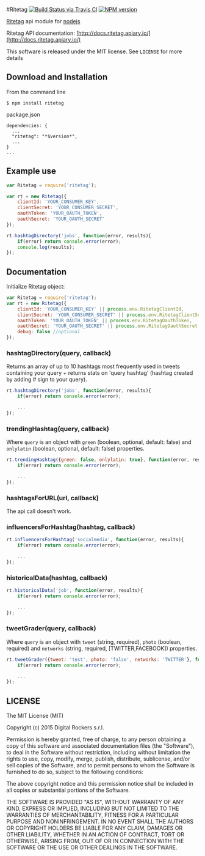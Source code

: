 #Ritetag
[![Build Status via Travis CI](https://travis-ci.org/DigitalRockers/ritetag.svg?branch=master)](https://travis-ci.org/DigitalRockers/ritetag)
[![NPM version](http://img.shields.io/npm/v/ritetag.svg)](https://www.npmjs.org/package/ritetag)

[Ritetag](ritetag.com) api module for [nodejs](nodejs.org)

Ritetag API documentation: [http://docs.ritetag.apiary.io/](http://docs.ritetag.apiary.io/)

This software is released under the MIT license. See `LICENSE` for more details

## Download and Installation

From the command line

	$ npm install ritetag

package.json

	dependencies: {
      ...
      "ritetag": "*$version*",
      ...
    }
    ...

## Example use

```javascript
var Ritetag = require('ritetag');

var rt = new Ritetag({
	clientId: 'YOUR_CONSUMER_KEY',
	clientSecret: 'YOUR_CONSUMER_SECRET',
	oauthToken: 'YOUR_OAUTH_TOKEN',
	oauthSecret: 'YOUR_OAUTH_SECRET'
});

rt.hashtagDirectory('jobs', function(error, results){
	if(error) return console.error(error);
	console.log(results);
});
```

## Documentation

Initialize Ritetag object:
```javascript
var Ritetag = require('ritetag');
var rt = new Ritetag({
	clientId: 'YOUR_CONSUMER_KEY' || process.env.RitetagClientId,
	clientSecret: 'YOUR_CONSUMER_SECRET' || process.env.RitetagClientSecret,
	oauthToken: 'YOUR_OAUTH_TOKEN' || process.env.RitetagOauthToken,
	oauthSecret: 'YOUR_OAUTH_SECRET' || process.env.RitetagOauthSecret,
	debug: false //optional
});
```

### hashtagDirectory(query, callback)
Returns an array of up to 10 hashtags most frequently used in tweets containing your query + returns stats on 'query hashtag' (hashtag created by adding # sign to your query).

```javascript
rt.hashtagDirectory('jobs', function(error, results){
	if(error) return console.error(error);

	...
});
```

### trendingHashtag(query, callback)
Where `query` is an object with `green` (boolean, optional, default: false) and `onlylatin` (boolean, optional, default: false) properties.

```javascript
rt.trendingHashtag({green: false, onlylatin: true}, function(error, results){
	if(error) return console.error(error);

	...
});
```
### hashtagsForURL(url, callback)
The api call doesn't work.
<!---
 ```javascript
rt.hashtagsForURL('http://twitter.com', function(error, results){
	if(error) return console.error(error);

	...
});
```
-->
### influencersForHashtag(hashtag, callback)
```javascript
rt.influencersForHashtag('socialmedia', function(error, results){
	if(error) return console.error(error);

	...
});
```

### historicalData(hashtag, callback)
```javascript
rt.historicalData('job', function(error, results){
	if(error) return console.error(error);

	...
});
```

### tweetGrader(query, callback)
Where `query` is an object with `tweet` (string, required), `photo` (boolean, required) and `networks` (string, required, [TWITTER,FACEBOOK]) properties.

```javascript
rt.tweetGrader({tweet: 'test', photo: 'false', networks: 'TWITTER'}, function(error, results){
	if(error) return console.error(error);

	...
});
```

LICENSE
---
The MIT License (MIT)

Copyright (c) 2015 Digital Rockers s.r.l.

Permission is hereby granted, free of charge, to any person obtaining a copy
of this software and associated documentation files (the "Software"), to deal
in the Software without restriction, including without limitation the rights
to use, copy, modify, merge, publish, distribute, sublicense, and/or sell
copies of the Software, and to permit persons to whom the Software is
furnished to do so, subject to the following conditions:

The above copyright notice and this permission notice shall be included in
all copies or substantial portions of the Software.

THE SOFTWARE IS PROVIDED "AS IS", WITHOUT WARRANTY OF ANY KIND, EXPRESS OR
IMPLIED, INCLUDING BUT NOT LIMITED TO THE WARRANTIES OF MERCHANTABILITY,
FITNESS FOR A PARTICULAR PURPOSE AND NONINFRINGEMENT. IN NO EVENT SHALL THE
AUTHORS OR COPYRIGHT HOLDERS BE LIABLE FOR ANY CLAIM, DAMAGES OR OTHER
LIABILITY, WHETHER IN AN ACTION OF CONTRACT, TORT OR OTHERWISE, ARISING FROM,
OUT OF OR IN CONNECTION WITH THE SOFTWARE OR THE USE OR OTHER DEALINGS IN
THE SOFTWARE.
